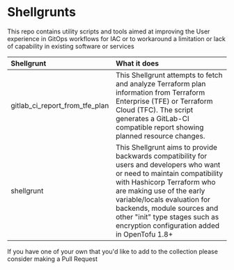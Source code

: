 # Shellgrunts

This repo contains utility scripts and tools aimed at improving the User experience in GitOps workflows for IAC or to workaround a limitation or lack of capability in existing software or services

| Shellgrunt | What it does |
|:---|:---|
| gitlab_ci_report_from_tfe_plan | This Shellgrunt attempts to fetch and analyze Terraform plan information from Terraform Enterprise (TFE) or Terraform Cloud (TFC). The script generates a GitLab-CI compatible report showing planned resource changes. |
| shellgrunt | This Shellgrunt aims to provide backwards compatibility for users and developers who want or need to maintain compatibility with Hashicorp Terraform who are making use of the early variable/locals evaluation for backends, module sources and other "init" type stages such as encryption configuration added in OpenTofu 1.8+ |


If you have one of your own that you'd like to add to the collection please consider making a Pull Request